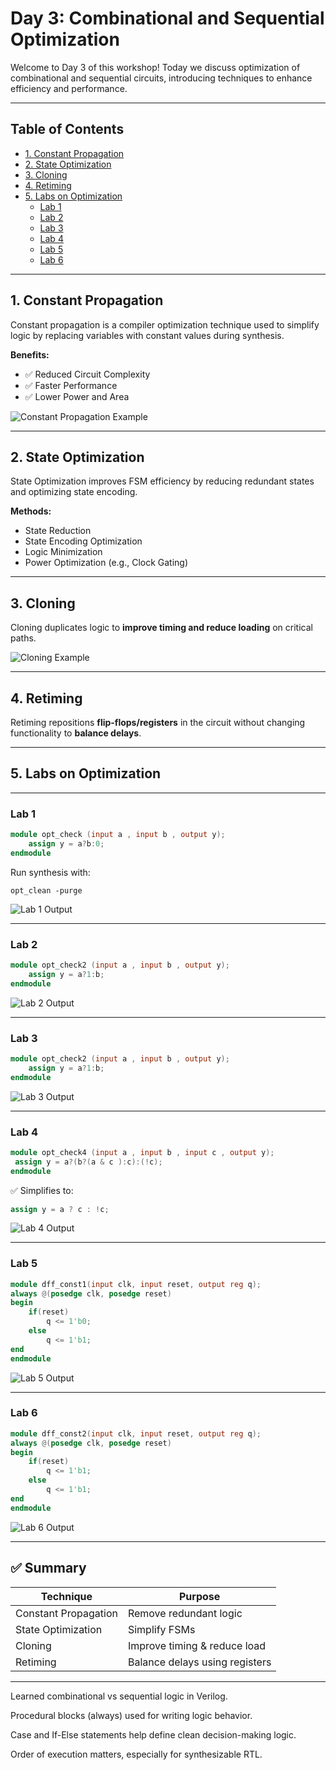 # Day 3: Combinational and Sequential Optimization

Welcome to Day 3 of this workshop! Today we discuss optimization of combinational and sequential circuits, introducing techniques to enhance efficiency and performance.

---

## Table of Contents

- [1. Constant Propagation](#1-constant-propagation)
- [2. State Optimization](#2-state-optimization)
- [3. Cloning](#3-cloning)
- [4. Retiming](#4-retiming)
- [5. Labs on Optimization](#5-labs-on-optimization)
  - [Lab 1](#lab-1)
  - [Lab 2](#lab-2)
  - [Lab 3](#lab-3)
  - [Lab 4](#lab-4)
  - [Lab 5](#lab-5)
  - [Lab 6](#lab-6)

---

## 1. Constant Propagation

Constant propagation is a compiler optimization technique used to simplify logic by replacing variables with constant values during synthesis.

**Benefits:**
- ✅ Reduced Circuit Complexity  
- ✅ Faster Performance  
- ✅ Lower Power and Area  

![Constant Propagation Example](https://github.com/user-attachments/assets/d7f06056-66c1-44af-99a8-623fdf5879be)

---

## 2. State Optimization

State Optimization improves FSM efficiency by reducing redundant states and optimizing state encoding.

**Methods:**
- State Reduction  
- State Encoding Optimization  
- Logic Minimization  
- Power Optimization (e.g., Clock Gating)

---

## 3. Cloning

Cloning duplicates logic to **improve timing and reduce loading** on critical paths.

![Cloning Example](https://github.com/user-attachments/assets/6bdd2c12-02a2-4ea5-895c-98e349b93bac)

---

## 4. Retiming

Retiming repositions **flip-flops/registers** in the circuit without changing functionality to **balance delays**.

---

## 5. Labs on Optimization

---

### Lab 1

```verilog
module opt_check (input a , input b , output y);
	assign y = a?b:0;
endmodule
```

Run synthesis with:

```shell
opt_clean -purge
```

![Lab 1 Output](https://github.com/munigalajohn/RTLtoGDS-tapeout-program/blob/main/week%201/Day3/yosys-opt_check.png)

---

### Lab 2

```verilog
module opt_check2 (input a , input b , output y);
	assign y = a?1:b;
endmodule
```

![Lab 2 Output](https://github.com/munigalajohn/RTLtoGDS-tapeout-program/blob/main/week%201/Day3/yosys-opt_check2.png)

---

### Lab 3

```verilog
module opt_check2 (input a , input b , output y);
	assign y = a?1:b;
endmodule
```

![Lab 3 Output](https://github.com/munigalajohn/RTLtoGDS-tapeout-program/blob/main/week%201/Day3/yosys-opt_check3.png)

---

### Lab 4

```verilog
module opt_check4 (input a , input b , input c , output y);
 assign y = a?(b?(a & c ):c):(!c);
endmodule
```

✅ Simplifies to:

```verilog
assign y = a ? c : !c;
```

![Lab 4 Output](https://github.com/munigalajohn/RTLtoGDS-tapeout-program/blob/main/week%201/Day3/yosys-opt_check4.png)

---

### Lab 5

```verilog
module dff_const1(input clk, input reset, output reg q);
always @(posedge clk, posedge reset)
begin
	if(reset)
		q <= 1'b0;
	else
		q <= 1'b1;
end
endmodule
```

![Lab 5 Output](https://github.com/munigalajohn/RTLtoGDS-tapeout-program/blob/main/week%201/Day3/yosys-dff-const1.png)

---

### Lab 6

```verilog
module dff_const2(input clk, input reset, output reg q);
always @(posedge clk, posedge reset)
begin
	if(reset)
		q <= 1'b1;
	else
		q <= 1'b1;
end
endmodule
```

![Lab 6 Output](https://github.com/munigalajohn/RTLtoGDS-tapeout-program/blob/main/week%201/Day3/yosys-dff-const2.png)

---

## ✅ Summary

| Technique           | Purpose                          |
|--------------------|----------------------------------|
| Constant Propagation | Remove redundant logic          |
| State Optimization   | Simplify FSMs                  |
| Cloning             | Improve timing & reduce load     |
| Retiming            | Balance delays using registers   |

---

Learned combinational vs sequential logic in Verilog.

Procedural blocks (always) used for writing logic behavior.

Case and If-Else statements help define clean decision-making logic.

Order of execution matters, especially for synthesizable RTL.

